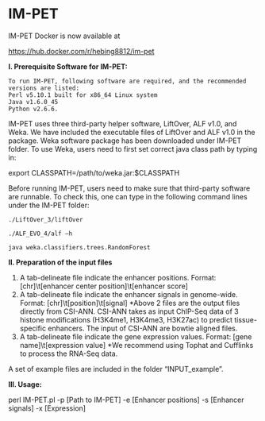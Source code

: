 # IM-PET

IM-PET Docker is now available at 

https://hub.docker.com/r/hebing8812/im-pet

<strong>I. Prerequisite Software for IM-PET:</strong>

	To run IM-PET, following software are required, and the recommended versions are listed:
	Perl v5.10.1 built for x86_64 Linux system
	Java v1.6.0_45
	Python v2.6.6.

IM-PET uses three third-party helper software, LiftOver, ALF v1.0, and Weka. We have included the executable files of LiftOver and ALF v1.0 in the package. Weka software package has been downloaded under IM-PET folder. To use Weka, users need to first set correct java class path by typing in:

export CLASSPATH=/path/to/weka.jar:$CLASSPATH 

Before running IM-PET, users need to make sure that third-party software are runnable. To check this, one can type in the following command lines under the IM-PET folder:
	
	./LiftOver_3/liftOver
	
	./ALF_EVO_4/alf –h
	
	java weka.classifiers.trees.RandomForest

<strong>II. Preparation of the input files</strong>

1) A tab-delineate file indicate the enhancer positions. 
   Format: [chr]\t[enhancer center position]\t[enhancer score]
2) A tab-delineate file indicate the enhancer signals in genome-wide.
   Format: [chr]\t[position]\t[signal]
*Above 2 files are the output files directly from CSI-ANN. CSI-ANN takes as input ChIP-Seq data of 3 histone modifications (H3K4me1, H3K4me3, H3K27ac) to predict tissue-specific enhancers. The input of CSI-ANN are bowtie aligned files.
3) A tab-delineate file indicate the gene expression values.
   Format: [gene name]\t[expression value]
*We recommend using Tophat and Cufflinks to process the RNA-Seq data.

A set of example files are included in the folder “INPUT_example”.

<strong>III. Usage:</strong>

perl IM-PET.pl -p [Path to IM-PET] -e [Enhancer positions] -s [Enhancer signals] -x [Expression] 
